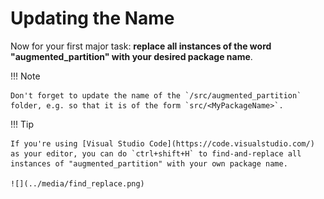 # Updating the Name

Now for your first major task: **replace all instances of the word "augmented_partition" with your desired package name**.

!!! Note

    Don't forget to update the name of the `/src/augmented_partition` folder, e.g. so that it is of the form `src/<MyPackageName>`.

!!! Tip

    If you're using [Visual Studio Code](https://code.visualstudio.com/) as your editor, you can do `ctrl+shift+H` to find-and-replace all instances of "augmented_partition" with your own package name.

    ![](../media/find_replace.png)
